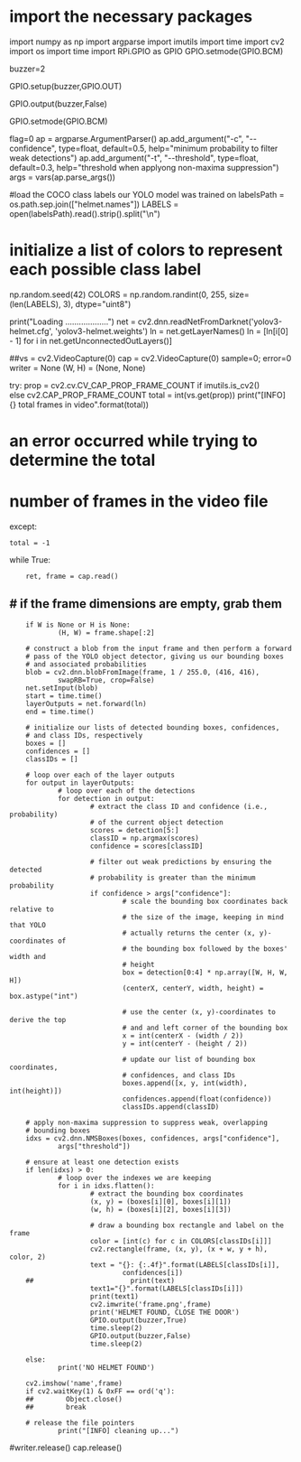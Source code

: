 # import the necessary packages
import numpy as np
import argparse
import imutils
import time
import cv2
import os
import time
import RPi.GPIO as GPIO
GPIO.setmode(GPIO.BCM)

buzzer=2


GPIO.setup(buzzer,GPIO.OUT)

GPIO.output(buzzer,False)

GPIO.setmode(GPIO.BCM)  


flag=0
ap = argparse.ArgumentParser()
ap.add_argument("-c", "--confidence", type=float, default=0.5,
	help="minimum probability to filter weak detections")
ap.add_argument("-t", "--threshold", type=float, default=0.3,
	help="threshold when applyong non-maxima suppression")
args = vars(ap.parse_args())

#load the COCO class labels our YOLO model was trained on
labelsPath = os.path.sep.join(["helmet.names"])
LABELS = open(labelsPath).read().strip().split("\n")

# initialize a list of colors to represent each possible class label
np.random.seed(42)
COLORS = np.random.randint(0, 255, size=(len(LABELS), 3),
	dtype="uint8")

print("Loading ...................")
net = cv2.dnn.readNetFromDarknet('yolov3-helmet.cfg', 'yolov3-helmet.weights')
ln = net.getLayerNames()
ln = [ln[i[0] - 1] for i in net.getUnconnectedOutLayers()]

##vs = cv2.VideoCapture(0)
cap = cv2.VideoCapture(0)
sample=0;
error=0
writer = None
(W, H) = (None, None)

try:
	prop = cv2.cv.CV_CAP_PROP_FRAME_COUNT if imutils.is_cv2() \
		else cv2.CAP_PROP_FRAME_COUNT
	total = int(vs.get(prop))
	print("[INFO] {} total frames in video".format(total))

# an error occurred while trying to determine the total
# number of frames in the video file
except:
	
	total = -1

while True:

        ret, frame = cap.read()

##        # if the frame dimensions are empty, grab them
        if W is None or H is None:
                (H, W) = frame.shape[:2]

        # construct a blob from the input frame and then perform a forward
        # pass of the YOLO object detector, giving us our bounding boxes
        # and associated probabilities
        blob = cv2.dnn.blobFromImage(frame, 1 / 255.0, (416, 416),
                swapRB=True, crop=False)
        net.setInput(blob)
        start = time.time()
        layerOutputs = net.forward(ln)
        end = time.time()

        # initialize our lists of detected bounding boxes, confidences,
        # and class IDs, respectively
        boxes = []
        confidences = []
        classIDs = []

        # loop over each of the layer outputs
        for output in layerOutputs:
                # loop over each of the detections
                for detection in output:
                        # extract the class ID and confidence (i.e., probability)
                        # of the current object detection
                        scores = detection[5:]
                        classID = np.argmax(scores)
                        confidence = scores[classID]

                        # filter out weak predictions by ensuring the detected
                        # probability is greater than the minimum probability
                        if confidence > args["confidence"]:
                                # scale the bounding box coordinates back relative to
                                # the size of the image, keeping in mind that YOLO
                                # actually returns the center (x, y)-coordinates of
                                # the bounding box followed by the boxes' width and
                                # height
                                box = detection[0:4] * np.array([W, H, W, H])
                                (centerX, centerY, width, height) = box.astype("int")

                                # use the center (x, y)-coordinates to derive the top
                                # and and left corner of the bounding box
                                x = int(centerX - (width / 2))
                                y = int(centerY - (height / 2))

                                # update our list of bounding box coordinates,
                                # confidences, and class IDs
                                boxes.append([x, y, int(width), int(height)])
                                confidences.append(float(confidence))
                                classIDs.append(classID)

        # apply non-maxima suppression to suppress weak, overlapping
        # bounding boxes
        idxs = cv2.dnn.NMSBoxes(boxes, confidences, args["confidence"],
                args["threshold"])

        # ensure at least one detection exists
        if len(idxs) > 0:
                # loop over the indexes we are keeping
                for i in idxs.flatten():
                        # extract the bounding box coordinates
                        (x, y) = (boxes[i][0], boxes[i][1])
                        (w, h) = (boxes[i][2], boxes[i][3])

                        # draw a bounding box rectangle and label on the frame
                        color = [int(c) for c in COLORS[classIDs[i]]]
                        cv2.rectangle(frame, (x, y), (x + w, y + h), color, 2)
                        text = "{}: {:.4f}".format(LABELS[classIDs[i]],
                                confidences[i])
        ##                        print(text)
                        text1="{}".format(LABELS[classIDs[i]])
                        print(text1)
                        cv2.imwrite('frame.png',frame)
                        print('HELMET FOUND, CLOSE THE DOOR')
                        GPIO.output(buzzer,True)
                        time.sleep(2)
                        GPIO.output(buzzer,False)
                        time.sleep(2)

        else:
                print('NO HELMET FOUND')

        cv2.imshow('name',frame)
        if cv2.waitKey(1) & 0xFF == ord('q'):
        ##        Object.close()
        ##        break

        # release the file pointers
                print("[INFO] cleaning up...")
#writer.release()
cap.release()
